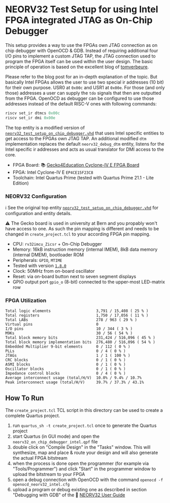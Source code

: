 # NEORV32 Test Setup for using Intel FPGA integrated JTAG as On-Chip Debugger

This setup provides a way to use the FPGAs own JTAG connection as on chip debugger with OpenOCD & GDB.
Instead of requiring additional four I/O pins to implement a custom JTAG TAP, the JTAG connection used
to program the FPGA itself can be used within the user design. The basic principle of operation is based
on the excellent blog of [tomverbeure](https://tomverbeure.github.io/2021/10/30/Intel-JTAG-Primitive.html).

Please refer to the blog post for an in-depth explanation of the topic. But basically Intel FPGAs allows the user to use two special ir addresses (10 bit) for their own purpose. USR0 at `0x00c`
and USR1 at `0x00e`. For those (and only those) addresses a user can supply the `tdo` signals that then are
outputted from the FPGA. OpenOCD as debugger can be configured to use those addresses instead of the default RISC-V ones with following commands:

```tcl
riscv set_ir dtmcs 0x00c
riscv set_ir dmi 0x00e
```

The top entity is a modified version of [`neorv32_test_setup_on_chip_debugger.vhd`](https://github.com/stnolting/neorv32/blob/master/rtl/test_setups/neorv32_test_setup_on_chip_debugger.vhd)
that uses Intel specific entities to get access to the FPGAs own JTAG TAP. An additional modified `dtm` implementation replaces the default `neorv32_debug_dtm` entity, listens for the Intel specific ir addresses and acts as usual translator for DMI access to the core.

* FPGA Board: :books: [Gecko4Education Cyclone-IV E FPGA Board](https://gecko-wiki.ti.bfh.ch/gecko4education:start)
* FPGA: Intel Cyclone-IV E `EP4CE15F23C8`
* Toolchain: Intel Quartus Prime (tested with Quartus Prime 21.1 - Lite Edition)


### NEORV32 Configuration

:information_source: See the original top entity [`neorv32_test_setup_on_chip_debugger.vhd`](https://github.com/stnolting/neorv32/blob/master/rtl/test_setups/neorv32_test_setup_on_chip_debugger.vhd) for
configuration and entity details.

:warning: The Gecko board is used in university at Bern and you propably won't have access to one. As such the pin mapping is different and needs to be changed in `create_project.tcl` to your according FPGA pin mapping.

* CPU: `rv32imcu_Zicsr` + On-Chip Debugger
* Memory: 16kB instruction memory (internal IMEM), 8kB data memory (internal DMEM), bootloader ROM
* Peripherals: `GPIO`, `MTIME`
* Tested with version [`1.8.0`](https://github.com/stnolting/neorv32/blob/master/CHANGELOG.md)
* Clock: 50MHz from on-board oscillator
* Reset: via on-board button next to seven segment displays
* GPIO output port `gpio_o` (8-bit) connected to the upper-most LED-matrix row


### FPGA Utilization

```
Total logic elements                    3,791 / 15,408 ( 25 % )
Total registers                         1,750 / 17,056 ( 11 % )
Total LABs                              278 / 963 ( 29 % )
Virtual pins                            0
I/O pins                                10 / 344 ( 3 % )
M9Ks                                    30 / 56 ( 54 % )
Total block memory bits                 231,424 / 516,096 ( 45 % )
Total block memory implementation bits  276,480 / 516,096 ( 54 % )
Embedded Multiplier 9-bit elements      0 / 112 ( 0 % )
PLLs                                    0 / 4 ( 0 % )
JTAGs                                   1 / 1 ( 100 % )
CRC blocks                              0 / 1 ( 0 % )
ASMI blocks                             0 / 1 ( 0 % )
Oscillator blocks                       0 / 1 ( 0 % )
Impedance control blocks                0 / 4 ( 0 % )
Average interconnect usage (total/H/V)  10.0% / 9.4% / 10.7%
Peak interconnect usage (total/H/V)     39.7% / 37.3% / 43.1%
```


## How To Run

The `create_project.tcl` TCL script in this directory can be used to create a complete Quartus project.

1. run `quartus_sh -t create_project.tcl` once to generate the Quartus project
2. start Quartus (in GUI mode) and open the `neorv32_on_chip_debugger_intel.qpf` file
3. double click on "Compile Design" in the "Tasks" window. This will synthesize, map and place & route your design and will also generate the actual FPGA bitstream
4. when the process is done open the programmer (for example via "Tools/Programmer") and click "Start" in the programmer window to upload the bitstream to your FPGA
5. open a debug connection with OpenOCD with the command `openocd -f openocd_neorv32_intel.cfg`
6. upload a program or debug existing one as described in section "Debugging with GDB" of the :page_facing_up: [NEORV32 User Guide](https://stnolting.github.io/neorv32/ug/#_debugging_with_gdb)
